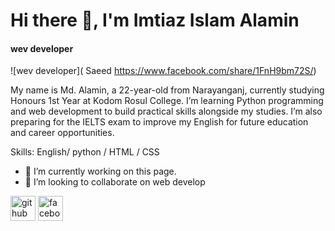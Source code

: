 # Hi there 👋, I'm Imtiaz Islam Alamin
#### wev developer
![wev developer]( Saeed https://www.facebook.com/share/1FnH9bm72S/)

My name is Md. Alamin, a 22-year-old from Narayanganj, currently studying Honours 1st Year at Kodom Rosul College.
I’m learning Python programming and web development to build practical skills alongside my studies.
I’m also preparing for the IELTS exam to improve my English for future education and career opportunities.

Skills: English/ python / HTML / CSS

- 🔭 I’m currently working on this page. 
- 👯 I’m looking to collaborate on web develop 


[<img src='https://cdn.jsdelivr.net/npm/simple-icons@3.0.1/icons/github.svg' alt='github' height='40'>](https://github.com/https://github.com/Imtiazalamin)  [<img src='https://cdn.jsdelivr.net/npm/simple-icons@3.0.1/icons/facebook.svg' alt='facebook' height='40'>](https://www.facebook.com/https://www.facebook.com/share/1FnH9bm72S/)  

